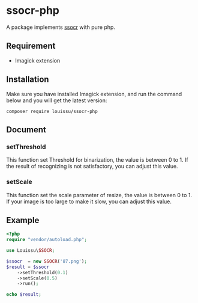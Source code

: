 # ssocr-php
A package implements [ssocr](https://github.com/auerswal/ssocr) with pure php.

## Requirement
- Imagick extension
## Installation
Make sure you have installed Imagick extension, and run the command below and you will get the latest version:
```
composer require louissu/ssocr-php
```

## Document

### setThreshold
This function set Threshold for binarization, the value is between 0 to 1. If the result of recognizing is not satisfactory, you can adjust this value.

### setScale
This function set the scale parameter of resize, the value is between 0 to 1. If your image is too large to make it slow, you can adjust this value.

## Example
```php
<?php
require "vendor/autoload.php";

use Louissu\SSOCR;

$ssocr  = new SSOCR('87.png');
$result = $ssocr
    ->setThreshold(0.1)
    ->setScale(0.5)
    ->run();

echo $result;
```